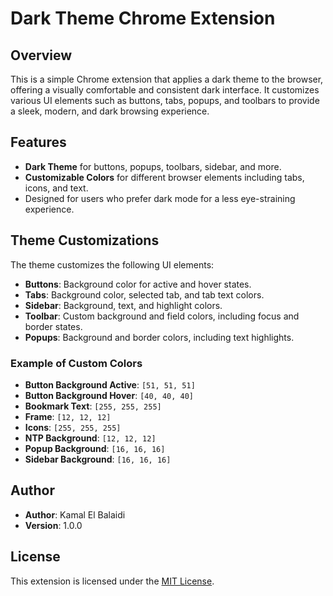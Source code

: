 # Dark Theme Chrome Extension

## Overview
This is a simple Chrome extension that applies a dark theme to the browser, offering a visually comfortable and consistent dark interface. It customizes various UI elements such as buttons, tabs, popups, and toolbars to provide a sleek, modern, and dark browsing experience.

## Features
- **Dark Theme** for buttons, popups, toolbars, sidebar, and more.
- **Customizable Colors** for different browser elements including tabs, icons, and text.
- Designed for users who prefer dark mode for a less eye-straining experience.

## Theme Customizations
The theme customizes the following UI elements:

- **Buttons**: Background color for active and hover states.
- **Tabs**: Background color, selected tab, and tab text colors.
- **Sidebar**: Background, text, and highlight colors.
- **Toolbar**: Custom background and field colors, including focus and border states.
- **Popups**: Background and border colors, including text highlights.

### Example of Custom Colors
- **Button Background Active**: `[51, 51, 51]`
- **Button Background Hover**: `[40, 40, 40]`
- **Bookmark Text**: `[255, 255, 255]`
- **Frame**: `[12, 12, 12]`
- **Icons**: `[255, 255, 255]`
- **NTP Background**: `[12, 12, 12]`
- **Popup Background**: `[16, 16, 16]`
- **Sidebar Background**: `[16, 16, 16]`

## Author
- **Author**: Kamal El Balaidi
- **Version**: 1.0.0

## License
This extension is licensed under the [MIT License](LICENSE).
